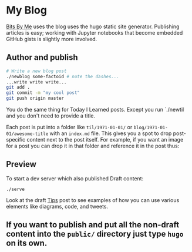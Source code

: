 # My Blog

[Bits By Me](https://bitsby.me) uses the blog uses the hugo static site generator. Publishing articles is easy; working with Jupyter notebooks that become embedded GitHub gists is slightly more involved.

## Author and publish

```bash
# Write a new blog post
./newblog some-factoid # note the dashes...
...write write write...
git add .
git commit -m "my cool post"
git push origin master
```

You do the same thing for Today I Learned posts.
Except you run `./newtil and you don't need to provide a title.

Each post is put into a folder like `til/1971-01-01/` or `blog/1971-01-01/awesome-title` with an `index.md` file. This gives you a spot to drop post-specific content next to the post itself. For example, if you want an image for a post you can drop it in that folder and reference it in the post thus:

## Preview

To start a dev server which also published Draft content:

```shell
./serve
```

Look at the draft [Tips](http://localhost:1313) post to see examples of how you can use various elements like diagrams, code, and tweets.

If you want to publish and put all the non-draft content into the `public/` directory just type `hugo` on its own.
--

